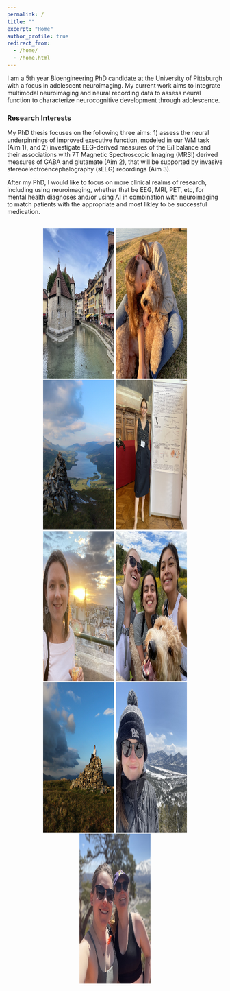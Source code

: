 ```yaml
---
permalink: /
title: ""
excerpt: "Home"
author_profile: true
redirect_from: 
  - /home/
  - /home.html
---
```


I am a 5th year Bioengineering PhD candidate at the University of Pittsburgh with a focus in adolescent neuroimaging. My current work aims to integrate multimodal neuroimaging and neural recording data to assess neural function to characterize neurocognitive development through adolescence.

### Research Interests
My PhD thesis focuses on the following three aims: 1) assess the neural underpinnings of improved executive function, modeled in our WM task (Aim 1), and 2) investigate EEG-derived measures of the E/I balance and their associations with 7T Magnetic Spectroscopic Imaging (MRSI) derived measures of GABA and glutamate (Aim 2), that will be supported by invasive stereoelectroencephalography (sEEG) recordings (Aim 3).  

After my PhD, I would like to focus on more clinical realms of research, including using neuroimaging, whether that be EEG, MRI, PET, etc, for mental health diagnoses and/or using AI in combination with neuroimaging to match patients with the appropriate and most likley to be successful medication. 
<br>
</br>
<p align="middle">
  <img src="/images/annecy.jpeg" width="33%" height="350" />
  <img src="/images/meWinston.jpeg" width="33%" height="350"/> 
  <img src="/images/scotland.JPG" width="33%" height="350"/>
  <img src="/images/meparisposter.jpeg" width="33%" height="350"/>
  <img src="/images/me_paris.jpeg" width="33%" height="350"/>
  <img src="/images/friends.jpeg" width="33%" height="350"/>
  <img src="/images/mescotland.JPG" width="33%" height="350"/>
  <img src="/images/meCO.jpeg" width="33%" height="350"/>
  <img src="/images/mekendal.jpeg" width="33%" height="350"/>
</p>
